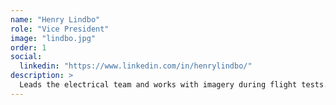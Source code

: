 ```yaml
---
name: "Henry Lindbo"
role: "Vice President"
image: "lindbo.jpg"
order: 1
social:
  linkedin: "https://www.linkedin.com/in/henrylindbo/"
description: >
  Leads the electrical team and works with imagery during flight tests.
---
```

